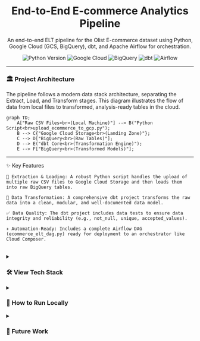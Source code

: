     
<div align="center">
  <h1>End-to-End E-commerce Analytics Pipeline</h1>
  <p>
    An end-to-end ELT pipeline for the Olist E-commerce dataset using Python, Google Cloud (GCS, BigQuery), dbt, and Apache Airflow for orchestration.
  </p>
  <p>
    <img src="https://img.shields.io/badge/Python-3.11-blue.svg" alt="Python Version">
    <img src="https://img.shields.io/badge/Google_Cloud-4285F4?style=for-the-badge&logo=google-cloud&logoColor=white" alt="Google Cloud">
    <img src="https://img.shields.io/badge/BigQuery-669DF6?style=for-the-badge&logo=google-bigquery&logoColor=white" alt="BigQuery">
    <img src="https://img.shields.io/badge/dbt-FF694B?style=for-the-badge&logo=dbt&logoColor=white" alt="dbt">
    <img src="https://img.shields.io/badge/Apache_Airflow-017CEE?style=for-the-badge&logo=Apache-Airflow&logoColor=white" alt="Airflow">
  </p>
</div>

<hr>

### 🏛️ Project Architecture
The pipeline follows a modern data stack architecture, separating the Extract, Load, and Transform stages. This diagram illustrates the flow of data from local files to transformed, analysis-ready tables in the cloud.

```mermaid
graph TD;
    A["Raw CSV Files<br>(Local Machine)"] --> B("Python Script<br>upload_ecommerce_to_gcp.py");
    B --> C{"Google Cloud Storage<br>(Landing Zone)"};
    C --> D["BigQuery<br>(Raw Tables)"];
    D --> E("dbt Core<br>(Transformation Engine)");
    E --> F["BigQuery<br>(Transformed Models)"];
```
  

<hr>
✨ Key Features

    🚚 Extraction & Loading: A robust Python script handles the upload of multiple raw CSV files to Google Cloud Storage and then loads them into raw BigQuery tables.

    🔄 Data Transformation: A comprehensive dbt project transforms the raw data into a clean, modular, and well-documented data model.

    ✅ Data Quality: The dbt project includes data tests to ensure data integrity and reliability (e.g., not_null, unique, accepted_values).

    ✈️ Automation-Ready: Includes a complete Airflow DAG (ecommerce_elt_dag.py) ready for deployment to an orchestrator like Cloud Composer.

<br>
<details>
<summary>
<h3>🛠️ View Tech Stack</h3>
</summary>
Category	Technology
Cloud Provider	<img src="https://img.shields.io/badge/Google_Cloud-4285F4?style=for-the-badge&logo=google-cloud&logoColor=white" alt="Google Cloud">
Data Warehouse	<img src="https://img.shields.io/badge/BigQuery-669DF6?style=for-the-badge&logo=google-bigquery&logoColor=white" alt="BigQuery">
Ingestion	<img src="https://img.shields.io/badge/Python-3776AB?style=for-the-badge&logo=python&logoColor=white" alt="Python"> <img src="https://img.shields.io/badge/Google_Cloud_Storage-4285F4?style=for-the-badge&logo=google-cloud&logoColor=white" alt="GCS">
Transformation	<img src="https://img.shields.io/badge/dbt-FF694B?style=for-the-badge&logo=dbt&logoColor=white" alt="dbt">
Orchestration	<img src="https://img.shields.io/badge/Apache_Airflow-017CEE?style=for-the-badge&logo=Apache-Airflow&logoColor=white" alt="Airflow">
</details>
<details>
<summary>
<h3>🚀 How to Run Locally</h3>
</summary>
Prerequisites

    Python 3.9+

    A Google Cloud Platform account with billing enabled.

    The gcloud CLI installed and authenticated (gcloud auth application-default login).

    The dbt CLI installed.

1. Clone the Repository
code Bash
IGNORE_WHEN_COPYING_START
IGNORE_WHEN_COPYING_END

    
git clone <your-repo-url>
cd ecommerce-analytics-pipeline

  

2. Set Up the Environment

Create and activate a virtual environment:
code Bash
IGNORE_WHEN_COPYING_START
IGNORE_WHEN_COPYING_END

    
python -m venv venv
.\venv\Scripts\activate

  

Install the required packages:
code Bash
IGNORE_WHEN_COPYING_START
IGNORE_WHEN_COPYING_END

    
pip install -r requirements.txt

  

3. Configure Your Credentials

Create a .env file in the root of the project and populate it with your GCP details:
code Env
IGNORE_WHEN_COPYING_START
IGNORE_WHEN_COPYING_END

    
# .env.example
GCP_PROJECT_ID="your-gcp-project-id"
GCS_BUCKET_NAME="your-gcs-bucket-name"
BIGQUERY_DATASET_ID="ecommerce_analytics"

  

Also, configure your profiles.yml file for dbt located at ~/.dbt/profiles.yml:
code Yaml
IGNORE_WHEN_COPYING_START
IGNORE_WHEN_COPYING_END

    
ecommerce_transforms:
  target: dev
  outputs:
    dev:
      type: bigquery
      method: oauth
      project: your-gcp-project-id
      dataset: ecommerce_analytics
      threads: 1
      location: EU # Or your GCP location

  

4. Run the Pipeline Manually

Execute the scripts in order from the project root directory.

Step A: Load the raw data into BigQuery
code Bash
IGNORE_WHEN_COPYING_START
IGNORE_WHEN_COPYING_END

    
python airflow/plugins/src/upload_ecommerce_to_gcp.py

  

Step B: Run the dbt transformations
code Bash
IGNORE_WHEN_COPYING_START
IGNORE_WHEN_COPYING_END

    
dbt run --project-dir airflow/plugins/ecommerce_transforms

  

Step C (Optional): Run the dbt tests
code Bash
IGNORE_WHEN_COPYING_START
IGNORE_WHEN_COPYING_END

    
dbt test --project-dir airflow/plugins/ecommerce_transforms

  

</details>
<details>
<summary>
<h3>🔮 Future Work</h3>
</summary>

    Deploy Orchestration: The final step for this project is to deploy the included Airflow DAG to a managed service like Cloud Composer to achieve full daily automation.

    Data Visualization: Connect a BI tool like Looker Studio, Tableau, or Superset to the final dim_customers table in BigQuery to build an interactive analytics dashboard.

    Machine Learning: Use the clean customer data to build predictive models, such as predicting customer churn or forecasting lifetime value.